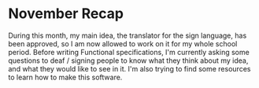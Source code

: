 # November Recap

During this month, my main idea, the translator for the sign language, has been approved, so I am now allowed to work on it for my whole school period. Before writing Functional specifications, I'm currently asking some questions to deaf / signing people to know what they think about my idea, and what they would like to see in it. I'm also trying to find some resources to learn how to make this software.
